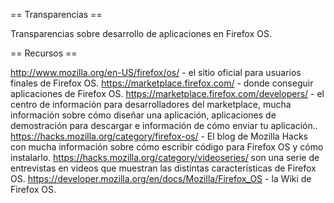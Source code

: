 == Transparencias ==

Transparencias sobre desarrollo de aplicaciones en Firefox OS.

== Recursos ==

http://www.mozilla.org/en-US/firefox/os/ - el sitio oficial para usuarios finales de Firefox OS.
https://marketplace.firefox.com/ - donde conseguir aplicaciones de Firefox OS.
https://marketplace.firefox.com/developers/ - el centro de información para desarrolladores del marketplace, mucha información sobre cómo diseñar una aplicación, aplicaciones de demostración para descargar e información de cómo enviar tu aplicación..
https://hacks.mozilla.org/category/firefox-os/ - El blog de Mozilla Hacks con mucha información sobre cómo escribir código para Firefox OS y cómo instalarlo.
https://hacks.mozilla.org/category/videoseries/ son una serie de entrevistas en videos que muestran las distintas características de Firefox OS.
https://developer.mozilla.org/en/docs/Mozilla/Firefox_OS - la Wiki de Firefox OS.